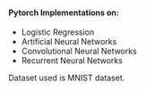 #### Pytorch Implementations on:
* Logistic Regression
* Artificial Neural Networks
* Convolutional Neural Networks
* Recurrent Neural Networks 

Dataset used is MNIST dataset.
